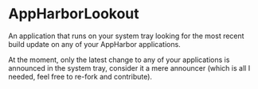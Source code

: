 AppHarborLookout
================

An application that runs on your system tray looking for the most recent build update on any of your AppHarbor applications.

At the moment, only the latest change to any of your applications is announced in the system tray, consider it a mere announcer (which is all I needed, feel free to re-fork and contribute).
